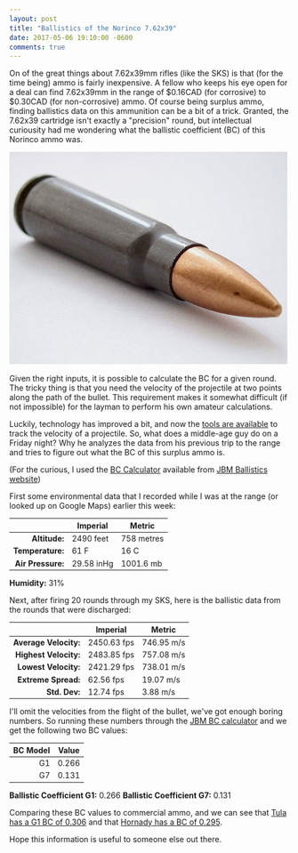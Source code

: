 ```yaml
---
layout: post
title: "Ballistics of the Norinco 7.62x39"
date: 2017-05-06 19:10:00 -0600
comments: true
---
```


On of the great things about 7.62x39mm rifles (like the SKS) is that (for the time being) ammo is fairly inexpensive. A fellow who keeps his eye open for a deal can find 7.62x39mm in the range of $0.16CAD (for corrosive) to $0.30CAD (for non-corrosive) ammo. Of course being surplus ammo, finding ballistics data on this ammunition can be a bit of a trick. Granted, the 7.62x39 cartridge isn't exactly a "precision" round, but intellectual curiousity had me wondering what the ballistic coefficient (BC) of this Norinco ammo was.

![](/images/762x39_round.jpg )

Given the right inputs, it is possible to calculate the BC for a given round. The tricky thing is that you need the velocity of the projectile at two points along the path of the bullet. This requirement makes it somewhat difficult (if not impossible) for the layman to perform his own amateur calculations.

Luckily, technology has improved a bit, and now the [tools are available](http://mylabradar.com/) to track the velocity of a projectile. So, what does a middle-age guy do on a Friday night? Why he analyzes the data from his previous trip to the range and tries to figure out what the BC of this surplus ammo is.


(For the curious, I used the [BC Calculator](http://www.jbmballistics.com/cgi-bin/jbmbcv-5.1.cgi) available from [JBM Ballistics website](http://www.jbmballistics.com))


First some environmental data that I recorded while I was at the range (or looked up on Google Maps) earlier this week:

|   | Imperial  | Metric  | 
|---:|---|---|
| **Altitude:** | 2490 feet | 758 metres |
| **Temperature:** | 61 F  | 16 C |
| **Air Pressure:**  |  29.58 inHg | 1001.6 mb |

**Humidity:** 31%

Next, after firing 20 rounds through my SKS, here is the ballistic data from the rounds that were discharged:


|  | Imperial  | Metric |
|---:|---|---|
| **Average Velocity:** | 2450.63 fps | 746.95 m/s |
| **Highest Velocity:** | 2483.85 fps | 757.08 m/s |
| **Lowest Velocity:** | 2421.29 fps | 738.01 m/s |
| **Extreme Spread:** | 62.56 fps | 19.07 m/s |
| **Std. Dev:** | 12.74 fps | 3.88 m/s |


I'll omit the velocities from the flight of the bullet, we've got enough boring numbers. So running these numbers through the [JBM BC calculator](http://www.jbmballistics.com/cgi-bin/jbmbcv-5.1.cgi) and we get the following two BC values: 

| BC Model | Value |
|---------:|-------|
|G1 | 0.266 |
|G7 | 0.131 |


**Ballistic Coefficient G1:** 0.266
**Ballistic Coefficient G7:** 0.131

Comparing these BC values to commercial ammo, and we can see that [Tula has a G1 BC of 0.306](http://en.tulammo.ru/products/rifle_cartridges/762x39_fmj/) and that [Hornady has a BC of 0.295](http://www.hornady.com/store/7.62x39-123-gr-sst/).

Hope this information is useful to someone else out there.
